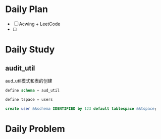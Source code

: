 # Daily Plan
- [ ] Acwing + LeetCode
- [ ] 
# Daily Study
## audit_util
aud_util模式和表的创建
```sql
define schema = aud_util

define tspace = users

create user &&schema IDENTIFIED by 123 default tablespace &&tspace;
```
# Daily Problem

